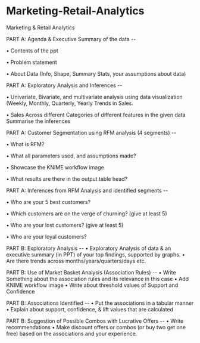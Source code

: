 # Marketing-Retail-Analytics
Marketing &amp; Retail Analytics

PART A: Agenda & Executive Summary of the data --

•	Contents of the ppt  

•	Problem statement  

•	About Data (Info, Shape, Summary Stats, your assumptions about data)

PART A: Exploratory Analysis and Inferences -- 

•	Univariate, Bivariate, and multivariate analysis using data visualization (Weekly, Monthly, Quarterly, Yearly Trends in Sales. 

•	Sales Across different Categories of different features in the given data Summarise the inferences

PART A: Customer Segmentation using RFM analysis (4 segments) --

•	What is RFM? 

•	What all parameters used, and assumptions made? 

•	Showcase the KNIME workflow image 

•	What results are there in the output table head?

PART A: Inferences from RFM Analysis and identified segments --

•	Who are your 5 best customers?

•	Which customers are on the verge of churning? (give at least 5) 

•	Who are your lost customers? (give at least 5) 

•	Who are your loyal customers?

PART B: Exploratory Analysis --
•	Exploratory Analysis of data & an executive summary (in PPT) of your top findings, supported by graphs. 
•	Are there trends across months/years/quarters/days etc. 

PART B: Use of Market Basket Analysis (Association Rules) --
•	Write Something about the association rules and its relevance in this case 
•	Add KNIME workflow image 
•	Write about threshold values of Support and Confidence

PART B: Associations Identified --
•	Put the associations in a tabular manner 
•	Explain about support, confidence, & lift values that are calculated

PART B: Suggestion of Possible Combos with Lucrative Offers --
•	Write recommendations 
•	Make discount offers or combos (or buy two get one free) based on the associations and your experience.
